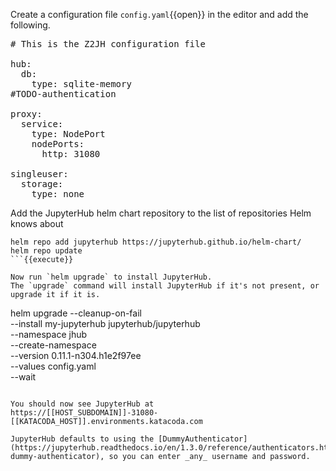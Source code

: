 Create a configuration file `config.yaml`{{open}} in the editor and add the following.

<pre class="file" data-filename="config.yaml" data-target="replace">
# This is the Z2JH configuration file

hub:
  db:
    type: sqlite-memory
#TODO-authentication

proxy:
  service:
    type: NodePort
    nodePorts:
      http: 31080

singleuser:
  storage:
    type: none
</pre>

Add the JupyterHub helm chart repository to the list of repositories Helm knows about
```
helm repo add jupyterhub https://jupyterhub.github.io/helm-chart/
helm repo update
```{{execute}}

Now run `helm upgrade` to install JupyterHub.
The `upgrade` command will install JupyterHub if it's not present, or upgrade it if it is.
```
helm upgrade --cleanup-on-fail \
  --install my-jupyterhub jupyterhub/jupyterhub \
  --namespace jhub \
  --create-namespace \
  --version 0.11.1-n304.h1e2f97ee \
  --values config.yaml \
  --wait
```{{execute}}

You should now see JupyterHub at
https://[[HOST_SUBDOMAIN]]-31080-[[KATACODA_HOST]].environments.katacoda.com

JupyterHub defaults to using the [DummyAuthenticator](https://jupyterhub.readthedocs.io/en/1.3.0/reference/authenticators.html#the-dummy-authenticator), so you can enter _any_ username and password.
